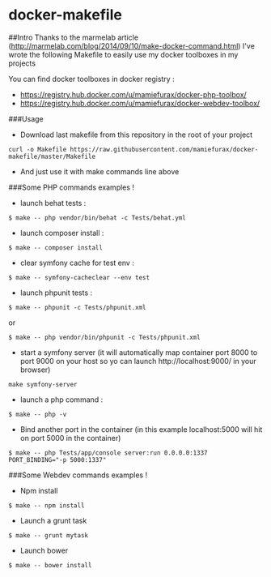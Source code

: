 # docker-makefile

##Intro
Thanks to the marmelab article (http://marmelab.com/blog/2014/09/10/make-docker-command.html) I've wrote the following Makefile to easily use my docker toolboxes in my projects

You can find docker toolboxes in docker registry :
* https://registry.hub.docker.com/u/mamiefurax/docker-php-toolbox/
* https://registry.hub.docker.com/u/mamiefurax/docker-webdev-toolbox/

###Usage

* Download last makefile from this repository in the root of your project
```
curl -o Makefile https://raw.githubusercontent.com/mamiefurax/docker-makefile/master/Makefile
```

* And just use it with make commands line above


###Some PHP commands examples !

* launch behat tests :
```
$ make -- php vendor/bin/behat -c Tests/behat.yml
```

* launch composer install :
```
$ make -- composer install
```

* clear symfony cache for test env :
```
$ make -- symfony-cacheclear --env test
```

* launch phpunit tests :
```
$ make -- phpunit -c Tests/phpunit.xml
```

or

```
$ make -- php vendor/bin/phpunit -c Tests/phpunit.xml
```

* start a symfony server (it will automatically map container port 8000 to port 9000 on your host so yo can launch http://localhost:9000/ in your browser)
```
make symfony-server
```

* launch a php command :
```
$ make -- php -v
```

* Bind another port in the container (in this example localhost:5000 will hit on port 5000 in the container)
```
$ make -- php Tests/app/console server:run 0.0.0.0:1337 PORT_BINDING="-p 5000:1337"
``` 

###Some Webdev commands examples !

* Npm install
```
$ make -- npm install
```

* Launch a grunt task
```
$ make -- grunt mytask
```

* Launch bower
```
$ make -- bower install
```
